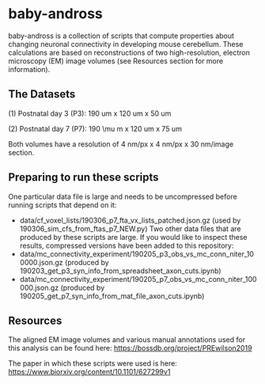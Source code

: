 # baby-andross

baby-andross is a collection of scripts that compute properties about changing neuronal connectivity in developing mouse cerebellum. These calculations are based on reconstructions of two high-resolution, electron microscopy (EM) image volumes (see Resources section for more information).

## The Datasets
(1) Postnatal day 3 (P3): 190 um x 120 um x 50 um

(2) Postnatal day 7 (P7): 190 \mu m x 120 um x 75 um

Both volumes have a resolution of 4 nm/px x 4 nm/px x 30 nm/image section.

## Preparing to run these scripts
One particular data file is large and needs to be uncompressed before running scripts that depend on it:
- data/cf_voxel_lists/190306_p7_fta_vx_lists_patched.json.gz (used by 190306_sim_cfs_from_ftas_p7_NEW.py)
Two other data files that are produced by these scripts are large. If you would like to inspect these results, compressed versions have been added to this repository:
- data/mc_connectivity_experiment/190205_p3_obs_vs_mc_conn_niter_100000.json.gz (produced by 190203_get_p3_syn_info_from_spreadsheet_axon_cuts.ipynb)
- data/mc_connectivity_experiment/190205_p7_obs_vs_mc_conn_niter_100000.json.gz (produced by 190205_get_p7_syn_info_from_mat_file_axon_cuts.ipynb)

## Resources
The aligned EM image volumes and various manual annotations used for this analysis can be found here:
https://bossdb.org/project/PREwilson2019

The paper in which these scripts were used is here:
https://www.biorxiv.org/content/10.1101/627299v1

